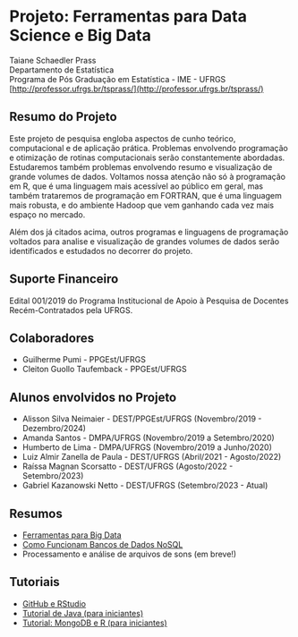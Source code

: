 # Projeto: Ferramentas para Data Science e Big Data

Taiane Schaedler Prass<br>
Departamento de Estatística<br>
Programa de Pós Graduação em Estatística - IME - UFRGS<br>
[http://professor.ufrgs.br/tsprass/](http://professor.ufrgs.br/tsprass/)

## Resumo do Projeto

Este projeto de pesquisa engloba aspectos de cunho teórico, computacional e de aplicação prática. Problemas envolvendo programação e otimização de rotinas computacionais serão constantemente abordadas. Estudaremos também problemas envolvendo resumo e visualização de grande volumes de dados. Voltamos nossa atenção não só à programação em R, que é uma linguagem mais acessível ao público em geral, mas também trataremos de programação em FORTRAN, que é uma linguagem mais robusta, e do ambiente Hadoop que vem ganhando cada vez mais espaço no mercado. 

Além dos já citados acima, outros programas e linguagens de programação voltados para analise e visualização de grandes volumes de dados serão identificados e estudados no decorrer do projeto.

## Suporte Financeiro

Edital 001/2019 do Programa Institucional de Apoio à Pesquisa de Docentes Recém-Contratados pela UFRGS.

## Colaboradores

* Guilherme Pumi - PPGEst/UFRGS
* ‪Cleiton Guollo Taufemback - PPGEst/UFRGS

## Alunos envolvidos no Projeto

* Alisson Silva Neimaier - DEST/PPGEst/UFRGS (Novembro/2019 - Dezembro/2024)
* Amanda Santos - DMPA/UFRGS (Novembro/2019 a Setembro/2020)
* Humberto de Lima - DMPA/UFRGS (Novembro/2019 a Junho/2020)
* Luiz Almir Zanella de Paula - DEST/UFRGS (Abril/2021 - Agosto/2022)
* Raíssa Magnan Scorsatto - DEST/UFRGS (Agosto/2022 - Setembro/2023)
* Gabriel Kazanowski Netto - DEST/UFRGS (Setembro/2023 - Atual)


## Resumos

* [Ferramentas para Big Data](https://tsprass.github.io/DataScienceTools/Ferramentas) 
* [Como Funcionam Bancos de Dados NoSQL](https://tsprass.github.io/DataScienceTools/NoSQL/NoSQL)
* Processamento e análise de arquivos de sons (em breve!)

## Tutoriais

* [GitHub e RStudio](https://resources.github.com/whitepapers/github-and-rstudio/)
* [Tutorial de Java (para iniciantes)](https://tsprass.github.io/DataScienceTools/Java/LearningJava) 
* [Tutorial: MongoDB e R (para iniciantes)](https://tsprass.github.io/DataScienceTools/MongoDB/MongoDB_R)


